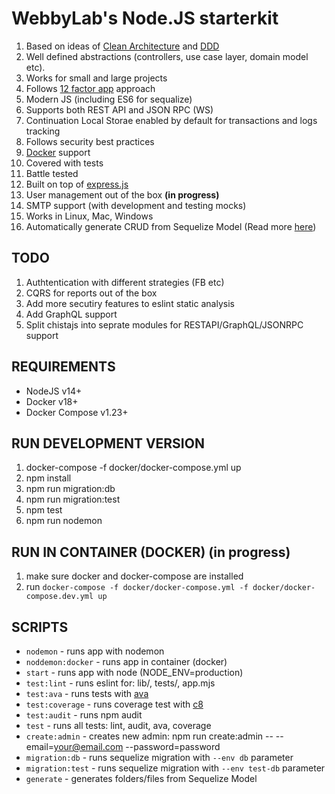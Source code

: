 # WebbyLab's Node.JS starterkit

1. Based on ideas of [Clean Architecture](https://blog.cleancoder.com/uncle-bob/2012/08/13/the-clean-architecture.html) and [DDD](https://dddcommunity.org/)
2. Well defined abstractions (controllers, use case layer, domain model etc).
3. Works for small and large projects
4. Follows [12 factor app](https://12factor.net/) approach
5. Modern JS (including ES6 for sequalize)
6. Supports both REST API and JSON RPC (WS)
7. Continuation Local Storae enabled by default for transactions and logs tracking 
8. Follows security best practices
9. [Docker](https://docs.docker.com/) support
10. Covered with tests
11. Battle tested
12. Built on top of [express.js](https://expressjs.com/)
13. User management out of the box **(in progress)**
14. SMTP support (with development and testing mocks)
15. Works in Linux, Mac, Windows
16. Automatically generate CRUD from Sequelize Model (Read more [here](./bin/generator/README.md))

## TODO
1. Authtentication with different strategies (FB etc)
2. CQRS for reports out of the box
3. Add more secutiry features to eslint static analysis
4. Add GraphQL support
5. Split chistajs into seprate modules for RESTAPI/GraphQL/JSONRPC support

## REQUIREMENTS
* NodeJS v14+
* Docker v18+
* Docker Compose v1.23+

## RUN DEVELOPMENT VERSION
1. docker-compose -f docker/docker-compose.yml up
2. npm install
3. npm run migration:db
4. npm run migration:test
5. npm test
6. npm run nodemon

## RUN IN CONTAINER (DOCKER) (in progress)
1. make sure docker and docker-compose are installed 
2. run `docker-compose -f docker/docker-compose.yml -f docker/docker-compose.dev.yml up`

## SCRIPTS
* `nodemon` - runs app with nodemon
* `noddemon:docker` - runs app in container (docker)
* `start` - runs app with node (NODE_ENV=production)
* `test:lint` - runs eslint for: lib/, tests/, app.mjs
* `test:ava` - runs tests with [ava](https://github.com/avajs/ava)
* `test:coverage` - runs coverage test with [c8](https://github.com/bcoe/c8)
* `test:audit` - runs npm audit
* `test` - runs all tests: lint, audit, ava, coverage
* `create:admin` - creates new admin: npm run create:admin -- --email=your@email.com --password=password
* `migration:db` - runs sequelize migration with `--env db` parameter
* `migration:test` - runs sequelize migration with `--env test-db` parameter
* `generate` - generates folders/files from Sequelize Model

